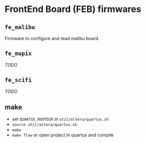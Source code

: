 # FrontEnd Board (FEB) firmwares

## `fe_malibu`

Firmware to configure and read malibu board.

## `fe_mupix`

_TODO_

## `fe_scifi`

_TODO_

## make

 - set `QUARTUS_ROOTDIR` in `util/altera/quartus.sh`
 - `source util/altera/quartus.sh`
 - `make`
 - `make flow` or open project in quartus and compile
